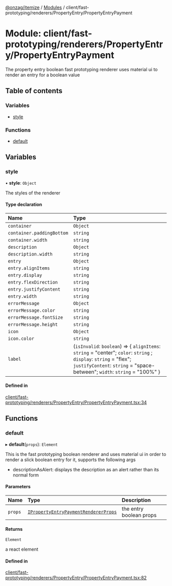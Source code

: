 [@onzag/itemize](../README.md) / [Modules](../modules.md) / client/fast-prototyping/renderers/PropertyEntry/PropertyEntryPayment

# Module: client/fast-prototyping/renderers/PropertyEntry/PropertyEntryPayment

The property entry boolean fast prototyping renderer uses material ui to render
an entry for a boolean value

## Table of contents

### Variables

- [style](client_fast_prototyping_renderers_PropertyEntry_PropertyEntryPayment.md#style)

### Functions

- [default](client_fast_prototyping_renderers_PropertyEntry_PropertyEntryPayment.md#default)

## Variables

### style

• **style**: `Object`

The styles of the renderer

#### Type declaration

| Name | Type |
| :------ | :------ |
| `container` | `Object` |
| `container.paddingBottom` | `string` |
| `container.width` | `string` |
| `description` | `Object` |
| `description.width` | `string` |
| `entry` | `Object` |
| `entry.alignItems` | `string` |
| `entry.display` | `string` |
| `entry.flexDirection` | `string` |
| `entry.justifyContent` | `string` |
| `entry.width` | `string` |
| `errorMessage` | `Object` |
| `errorMessage.color` | `string` |
| `errorMessage.fontSize` | `string` |
| `errorMessage.height` | `string` |
| `icon` | `Object` |
| `icon.color` | `string` |
| `label` | (`isInvalid`: `boolean`) => { `alignItems`: `string` = "center"; `color`: `string` ; `display`: `string` = "flex"; `justifyContent`: `string` = "space-between"; `width`: `string` = "100%" } |

#### Defined in

[client/fast-prototyping/renderers/PropertyEntry/PropertyEntryPayment.tsx:34](https://github.com/onzag/itemize/blob/f2f29986/client/fast-prototyping/renderers/PropertyEntry/PropertyEntryPayment.tsx#L34)

## Functions

### default

▸ **default**(`props`): `Element`

This is the fast prototyping boolean renderer and uses material ui in order to render a slick
boolean entry for it, supports the following args

- descriptionAsAlert: displays the description as an alert rather than its normal form

#### Parameters

| Name | Type | Description |
| :------ | :------ | :------ |
| `props` | [`IPropertyEntryPaymentRendererProps`](../interfaces/client_internal_components_PropertyEntry_PropertyEntryPayment.IPropertyEntryPaymentRendererProps.md) | the entry boolean props |

#### Returns

`Element`

a react element

#### Defined in

[client/fast-prototyping/renderers/PropertyEntry/PropertyEntryPayment.tsx:82](https://github.com/onzag/itemize/blob/f2f29986/client/fast-prototyping/renderers/PropertyEntry/PropertyEntryPayment.tsx#L82)
